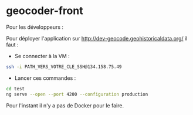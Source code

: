 # geocoder-front

Pour les développeurs : 

  Pour déployer l'application sur http://dev-geocode.geohistoricaldata.org/ il faut : 
  
  - Se connecter à la VM : 

  ```bash
  ssh -i PATH_VERS_VOTRE_CLE_SSH@134.158.75.49
  ```

  - Lancer ces commandes :

  ```bash
  cd test
  ng serve --open --port 4200 --configuration production
  ```
  
Pour l'instant il n'y a pas de Docker pour le faire.
